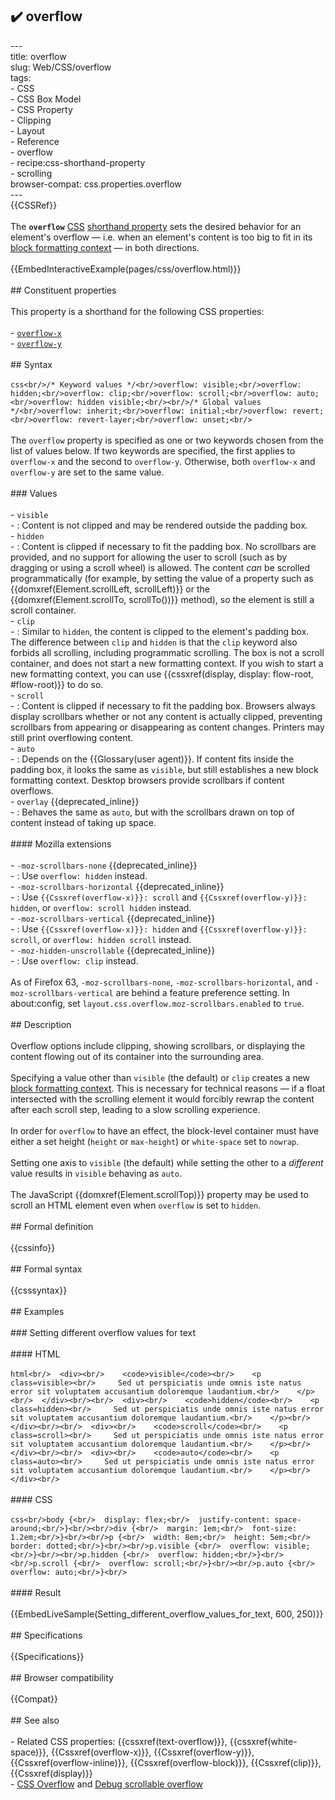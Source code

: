 ## ✔️ overflow 
 ---<br/>title: overflow<br/>slug: Web/CSS/overflow<br/>tags:<br/>  - CSS<br/>  - CSS Box Model<br/>  - CSS Property<br/>  - Clipping<br/>  - Layout<br/>  - Reference<br/>  - overflow<br/>  - recipe:css-shorthand-property<br/>  - scrolling<br/>browser-compat: css.properties.overflow<br/>---<br/>{{CSSRef}}<br/><br/>The **`overflow`** [CSS](/en-US/docs/Web/CSS) [shorthand property](/en-US/docs/Web/CSS/Shorthand_properties) sets the desired behavior for an element's overflow — i.e. when an element's content is too big to fit in its [block formatting context](/en-US/docs/Web/Guide/CSS/Block_formatting_context) — in both directions.<br/><br/>{{EmbedInteractiveExample(pages/css/overflow.html)}}<br/><br/>## Constituent properties<br/><br/>This property is a shorthand for the following CSS properties:<br/><br/>- [`overflow-x`](/en-US/docs/Web/CSS/overflow-x)<br/>- [`overflow-y`](/en-US/docs/Web/CSS/overflow-y)<br/><br/>## Syntax<br/><br/>```css<br/>/* Keyword values */<br/>overflow: visible;<br/>overflow: hidden;<br/>overflow: clip;<br/>overflow: scroll;<br/>overflow: auto;<br/>overflow: hidden visible;<br/><br/>/* Global values */<br/>overflow: inherit;<br/>overflow: initial;<br/>overflow: revert;<br/>overflow: revert-layer;<br/>overflow: unset;<br/>```<br/><br/>The `overflow` property is specified as one or two keywords chosen from the list of values below. If two keywords are specified, the first applies to `overflow-x` and the second to `overflow-y`. Otherwise, both `overflow-x` and `overflow-y` are set to the same value.<br/><br/>### Values<br/><br/>- `visible`<br/>  - : Content is not clipped and may be rendered outside the padding box.<br/>- `hidden`<br/>  - : Content is clipped if necessary to fit the padding box. No scrollbars are provided, and no support for allowing the user to scroll (such as by dragging or using a scroll wheel) is allowed. The content _can_ be scrolled programmatically (for example, by setting the value of a property such as {{domxref(Element.scrollLeft, scrollLeft)}} or the {{domxref(Element.scrollTo, scrollTo())}} method), so the element is still a scroll container.<br/>- `clip`<br/>  - : Similar to `hidden`, the content is clipped to the element's padding box. The difference between `clip` and `hidden` is that the `clip` keyword also forbids all scrolling, including programmatic scrolling. The box is not a scroll container, and does not start a new formatting context. If you wish to start a new formatting context, you can use {{cssxref(display, display: flow-root, #flow-root)}} to do so.<br/>- `scroll`<br/>  - : Content is clipped if necessary to fit the padding box. Browsers always display scrollbars whether or not any content is actually clipped, preventing scrollbars from appearing or disappearing as content changes. Printers may still print overflowing content.<br/>- `auto`<br/>  - : Depends on the {{Glossary(user agent)}}. If content fits inside the padding box, it looks the same as `visible`, but still establishes a new block formatting context. Desktop browsers provide scrollbars if content overflows.<br/>- `overlay` {{deprecated_inline}}<br/>  - : Behaves the same as `auto`, but with the scrollbars drawn on top of content instead of taking up space.<br/><br/>#### Mozilla extensions<br/><br/>- `-moz-scrollbars-none` {{deprecated_inline}}<br/>  - : Use `overflow: hidden` instead.<br/>- `-moz-scrollbars-horizontal` {{deprecated_inline}}<br/>  - : Use `{{Cssxref(overflow-x)}}: scroll` and `{{Cssxref(overflow-y)}}: hidden`, or `overflow: scroll hidden` instead.<br/>- `-moz-scrollbars-vertical` {{deprecated_inline}}<br/>  - : Use `{{Cssxref(overflow-x)}}: hidden` and `{{Cssxref(overflow-y)}}: scroll`, or `overflow: hidden scroll` instead.<br/>- `-moz-hidden-unscrollable` {{deprecated_inline}}<br/>  - : Use `overflow: clip` instead.<br/><br/>As of Firefox 63, `-moz-scrollbars-none`, `-moz-scrollbars-horizontal`, and `-moz-scrollbars-vertical` are behind a feature preference setting. In about:config, set `layout.css.overflow.moz-scrollbars.enabled` to `true`.<br/><br/>## Description<br/><br/>Overflow options include clipping, showing scrollbars, or displaying the content flowing out of its container into the surrounding area.<br/><br/>Specifying a value other than `visible` (the default) or `clip` creates a new [block formatting context](/en-US/docs/Web/Guide/CSS/Block_formatting_context). This is necessary for technical reasons — if a float intersected with the scrolling element it would forcibly rewrap the content after each scroll step, leading to a slow scrolling experience.<br/><br/>In order for `overflow` to have an effect, the block-level container must have either a set height (`height` or `max-height`) or `white-space` set to `nowrap`.<br/><br/>Setting one axis to `visible` (the default) while setting the other to a _different_ value results in `visible` behaving as `auto`.<br/><br/>The JavaScript {{domxref(Element.scrollTop)}} property may be used to scroll an HTML element even when `overflow` is set to `hidden`.<br/><br/>## Formal definition<br/><br/>{{cssinfo}}<br/><br/>## Formal syntax<br/><br/>{{csssyntax}}<br/><br/>## Examples<br/><br/>### Setting different overflow values for text<br/><br/>#### HTML<br/><br/>```html<br/>  <div><br/>    <code>visible</code><br/>    <p class=visible><br/>     Sed ut perspiciatis unde omnis iste natus error sit voluptatem accusantium doloremque laudantium.<br/>    </p><br/>  </div><br/><br/>  <div><br/>    <code>hidden</code><br/>    <p class=hidden><br/>     Sed ut perspiciatis unde omnis iste natus error sit voluptatem accusantium doloremque laudantium.<br/>    </p><br/>  </div><br/><br/>  <div><br/>    <code>scroll</code><br/>    <p class=scroll><br/>     Sed ut perspiciatis unde omnis iste natus error sit voluptatem accusantium doloremque laudantium.<br/>    </p><br/>  </div><br/><br/>  <div><br/>    <code>auto</code><br/>    <p class=auto><br/>     Sed ut perspiciatis unde omnis iste natus error sit voluptatem accusantium doloremque laudantium.<br/>    </p><br/>  </div><br/>```<br/><br/>#### CSS<br/><br/>```css<br/>body {<br/>  display: flex;<br/>  justify-content: space-around;<br/>}<br/><br/>div {<br/>  margin: 1em;<br/>  font-size: 1.2em;<br/>}<br/><br/>p {<br/>  width: 8em;<br/>  height: 5em;<br/>  border: dotted;<br/>}<br/><br/>p.visible {<br/>  overflow: visible;<br/>}<br/><br/>p.hidden {<br/>  overflow: hidden;<br/>}<br/><br/>p.scroll {<br/>  overflow: scroll;<br/>}<br/><br/>p.auto {<br/>  overflow: auto;<br/>}<br/>```<br/><br/>#### Result<br/><br/>{{EmbedLiveSample(Setting_different_overflow_values_for_text, 600, 250)}}<br/><br/>## Specifications<br/><br/>{{Specifications}}<br/><br/>## Browser compatibility<br/><br/>{{Compat}}<br/><br/>## See also<br/><br/>- Related CSS properties: {{cssxref(text-overflow)}}, {{cssxref(white-space)}}, {{Cssxref(overflow-x)}}, {{Cssxref(overflow-y)}}, {{Cssxref(overflow-inline)}}, {{Cssxref(overflow-block)}}, {{Cssxref(clip)}}, {{Cssxref(display)}}<br/>- [CSS Overflow](/en-US/docs/Web/CSS/CSS_Overflow) and [Debug scrollable overflow](https://firefox-source-docs.mozilla.org/devtools-user/page_inspector/how_to/debug_scrollable_overflow/index.html)<br/>